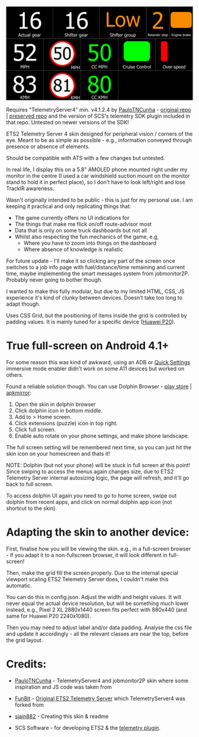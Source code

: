 ![SCREENSHOT](https://github.com/sjain882/ETS2-Basic-Info-Grid/blob/main/Preview.png?raw=true)

Requires "TelemetryServer4" min. v4.1.2.4 by [PauloTNCunha](https://github.com/PauloTNCunha) - [original repo](https://github.com/PauloTNCunha/TelemetryServer4) | [preserved repo](https://github.com/sjain882/TelemetryServer4) and the version of SCS's telemetry SDK plugin included in that repo. Untested on newer versions of the SDK!

ETS2 Telemetry Server 4 skin designed for peripheral vision / corners of the eye. Meant to be as simple as possible - e.g., information conveyed through presence or absence of elements.

Should be compatible with ATS with a few changes but untested.

In real life, I display this on a 5.8" AMOLED phone mounted right under my monitor in the centre (I used a car windshield suction mount on the monitor stand to hold it in perfect place), so I don't have to look left/right and lose TrackIR awareness.

Wasn't originally intended to be public - this is just for my personal use. I am keeping it practical and only replicating things that:
- The game currently offers no UI indications for
- The things that make me flick on/off route-advisor most
- Data that is only on some truck dashboards but not all
- Whilst also respecting the fun mechanics of the game, e.g, 
    - Where you have to zoom into things on the dashboard
    - Where absence of knowledge is realistic

For future update - I'll make it so clicking any part of the screen once switches to a job info page with fuel/distance/time remaining and current time, maybe implementing the smart messages system from jobmonitor2P. Probably never going to bother though.

I wanted to make this fully modular, but due to my limited HTML, CSS, JS experience it's kind of clunky between devices. Doesn't take too long to adapt though. 

Uses CSS Grid, but the positioning of items inside the grid is controlled by padding values. It is mainly tuned for a specific device ([Huawei P20](https://www.gsmarena.com/huawei_p20-9107.php)).

# True full-screen on Android 4.1+

For some reason this was kind of awkward, using an ADB or [Quick Settings](https://play.google.com/store/apps/details?id=it.simonesestito.ntiles&hl=en_GB&gl=US) immersive mode enabler didn't work on some A11 devices but worked on others.

Found a reliable solution though. You can use Dolphin Browser - [play store](https://play.google.com/store/apps/details?id=mobi.mgeek.TunnyBrowser&hl=en_GB&gl=US) | [apkmirror](https://www.apkmirror.com/apk/dolphin-browser/):

1. Open the skin in dolphin browser
2. Click dolphin icon in bottom middle.
3. Add to > Home screen.
4. Click extensions (puzzle) icon in top right.
5. Click full screen.
6. Enable auto rotate on your phone settings, and make phone landscape.

The full screen setting will be remembered next time, so you can just hit the skin icon on your homescreen and thats it!

NOTE: Dolphin (but not your phone) will be stuck in full screen at this point! Since swiping to access the menus again changes size, due to ETS2 Telemetry Server internal autosizing logic, the page will refresh, and it'll go back to full screen.

To access dolphin UI again you need to go to home screen, swipe out dolphin from recent apps, and click on normal dolphin app icon (not shortcut to the skin).

# Adapting the skin to another device:

First, finalise how you will be viewing the skin. e.g., in a full-screen browser - if you adapt it to a non-fullscreen browser, it will look different in full-screen!

Then, make the grid fill the screen properly. Due to the internal special viewport scaling ETS2 Telemetry Server does, I couldn't make this automatic.

You can do this in config.json. Adjust the width and height values. It will never equal the actual device resolution, but will be something much lower instead, e.g., Pixel 2 XL 2880x1440 screen fits perfect with 880x440 (and same for Huawei P20 2240x1080).

Then you may need to adjust label and/or data padding. Analyse the css file and update it accordingly - all the relevant classes are near the top, before the grid layout.

# Credits:

- [PauloTNCunha](https://github.com/PauloTNCunha) - TelemetryServer4 and jobmonitor2P skin where some inspiration and JS code was taken from

- [FunBit](https://github.com/Funbit) - [Original ETS2 Telemetry Server](https://github.com/Funbit/ets2-telemetry-server) which TelemetryServer4 was forked from

- [sjain882](https://github.com/sjain882) - Creating this skin & readme

- SCS Software - for developing ETS2 & the [telemetry plugin](https://modding.scssoft.com/wiki/Documentation/Engine/SDK/Telemetry).